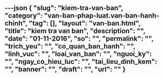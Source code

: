 ---json
{
    "slug": "kiem-tra-van-ban",
    "category": "van-ban-phap-luat.van-ban-hanh-chinh",
    "tag": [],
    "layout": "van-ban.html",
    "title": "kiem tra van ban",
    "description": "",
    "date": "01-11-2016",
    "so": "",
    "permalink": "",
    "trich_yeu": "",
    "co_quan_ban_hanh": "",
    "linh_vuc": "",
    "loai_van_ban": "",
    "nguoi_ky": "",
    "ngay_co_hieu_luc": "",
    "tai_lieu_dinh_kem": "",
    "banner": "",
    "draft": "",
    "url": ""
}
---
